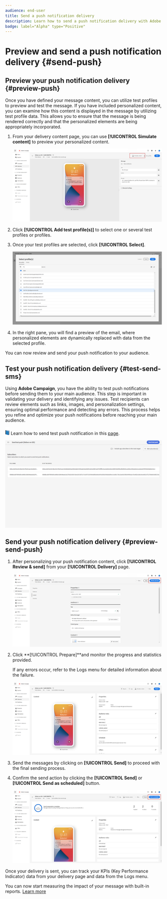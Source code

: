 ```yaml
---
audience: end-user
title: Send a push notification delivery
description: Learn how to send a push notification delivery with Adobe Campaign Web
badge: label="Alpha" type="Positive"
---
```

# Preview and send a push notification delivery {#send-push}

## Preview your push notification delivery {#preview-push}

Once you have defined your message content, you can utilize test profiles to preview and test the message. If you have included personalized content, you can examine how this content is displayed in the message by utilizing test profile data. This allows you to ensure that the message is being rendered correctly and that the personalized elements are being appropriately incorporated.

1. From your delivery content page, you can use **[!UICONTROL Simulate content]** to preview your personalized content.

    ![](assets/push_send_1.png)

1. Click **[!UICONTROL Add test profile(s)]** to select one or several test profiles or profiles.

1. Once your test profiles are selected, click **[!UICONTROL Select]**.

    ![](assets/push_send_5.png)

1. In the right pane, you will find a preview of the email, where personalized elements are dynamically replaced with data from the selected profile.

You can now review and send your push notification to your audience.

## Test your push notification delivery {#test-send-sms}

Using **Adobe Campaign**, you have the ability to test push notifications before sending them to your main audience. This step is important in validating your delivery and identifying any issues. 
Test recipients can review elements such as links, images, and personalization settings, ensuring optimal performance and detecting any errors. This process helps you refine and optimize your push notifications before reaching your main audience.

![](../assets/do-not-localize/book.png) Learn how to send test push notification in this [page](../preview-test/proofs.md).

![](assets/push_send_6.png)

## Send your push notification delivery {#preview-send-push}

1. After personalizing your push notification content, click **[!UICONTROL Review & send]** from your **[!UICONTROL Delivery]** page.

    ![](assets/push_send_2.png)

1. Click **[!UICONTROL Prepare]**and monitor the progress and statistics provided. 

    If any errors occur, refer to the Logs menu for detailed information about the failure.

    ![](assets/push_send_3.png)

1. Send the messages by clicking on **[!UICONTROL Send]** to proceed with the final sending process. 

1. Confirm the send action by clicking the **[!UICONTROL Send]** or **[!UICONTROL Send as scheduled]** button.

    ![](assets/push_send_4.png)

Once your delivery is sent, you can track your KPIs (Key Performance Indicator) data from your delivery page and data from the Logs menu.

You can now start measuring the impact of your message with built-in reports. [Learn more](../reporting/push-report.md)
